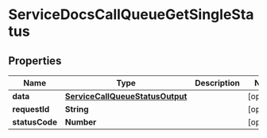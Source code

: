 

# ServiceDocsCallQueueGetSingleStatus


## Properties

| Name | Type | Description | Notes |
|------------ | ------------- | ------------- | -------------|
|**data** | [**ServiceCallQueueStatusOutput**](ServiceCallQueueStatusOutput.md) |  |  [optional] |
|**requestId** | **String** |  |  [optional] |
|**statusCode** | **Number** |  |  [optional] |



